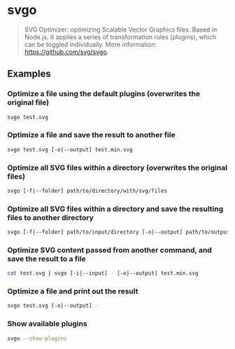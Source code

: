 # svgo

> SVG Optimizer: optimizing Scalable Vector Graphics files. Based in Node.js. It applies a series of transformation rules (plugins), which can be toggled individually. More information: <https://github.com/svg/svgo>.

## Examples

### Optimize a file using the default plugins (overwrites the original file)

```bash
svgo test.svg
```

### Optimize a file and save the result to another file

```bash
svgo test.svg [-o|--output] test.min.svg
```

### Optimize all SVG files within a directory (overwrites the original files)

```bash
svgo [-f|--folder] path/to/directory/with/svg/files
```

### Optimize all SVG files within a directory and save the resulting files to another directory

```bash
svgo [-f|--folder] path/to/input/directory [-o|--output] path/to/output/directory
```

### Optimize SVG content passed from another command, and save the result to a file

```bash
cat test.svg | svgo [-i|--input] - [-o|--output] test.min.svg
```

### Optimize a file and print out the result

```bash
svgo test.svg [-o|--output] -
```

### Show available plugins

```bash
svgo --show-plugins
```
